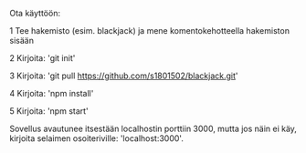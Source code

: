 
Ota käyttöön:

1 Tee hakemisto (esim. blackjack) ja mene komentokehotteella hakemiston sisään

2 Kirjoita: 'git init'

3 Kirjoita: 'git pull https://github.com/s1801502/blackjack.git'

4 Kirjoita: 'npm install'

5 Kirjoita: 'npm start'

Sovellus avautunee itsestään localhostin porttiin 3000, mutta jos näin ei käy,
kirjoita selaimen osoiteriville: 'localhost:3000'.

